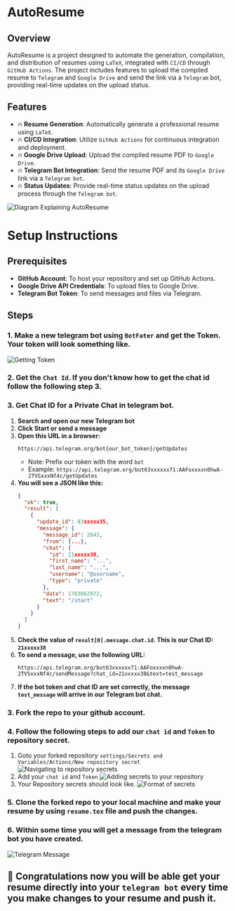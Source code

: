 # AutoResume
## Overview
AutoResume is a project designed to automate the generation, compilation, and distribution of resumes using `LaTeX`, integrated with `CI/CD` through `GitHub Actions`. The project includes features to upload the compiled resume to `Telegram` and `Google Drive` and send the link via a `Telegram` bot, providing real-time updates on the upload status.

## Features
- 🔥 **Resume Generation**: Automatically generate a professional resume using `LaTeX`.
- 🔥 **CI/CD Integration**: Utilize `GitHub Actions` for continuous integration and deployment.
- 🔥 **Google Drive Upload**: Upload the compiled resume PDF to `Google Drive`.
- 🔥 **Telegram Bot Integration**: Send the resume PDF and its `Google Drive` link via a `Telegram bot`.
- 🔥 **Status Updates**: Provide real-time status updates on the upload process through the `Telegram bot`.

![Diagram Explaining AutoResume](src/images/dig1.png)

# Setup Instructions

## Prerequisites
- **GitHub Account**: To host your repository and set up GitHub Actions.
- **Google Drive API Credentials**: To upload files to Google Drive.
- **Telegram Bot Token**: To send messages and files via Telegram.

## Steps
### 1. Make a new telegram bot using `BotFater` and get the Token. Your token will look something like. 
 ![Getting Token](src/images/getting-token.png)
### 2. Get the `Chat Id`. If you don't know how to get the chat id follow the following step 3.

### 3. Get Chat ID for a Private Chat in telegram bot.

1. **Search and open our new Telegram bot**
2. **Click Start or send a message**
3. **Open this URL in a browser:**
    ```
    https://api.telegram.org/bot{our_bot_token}/getUpdates
    ```
    - Note: Prefix our token with the word `bot`
    - Example: `https://api.telegram.org/bot63xxxxxx71:AAFoxxxxn0hwA-2TVSxxxNf4c/getUpdates`
4. **You will see a JSON like this:**
    ```json
    {
      "ok": true,
      "result": [
        {
          "update_id": 83xxxxx35,
          "message": {
            "message_id": 2643,
            "from": {...},
            "chat": {
              "id": 21xxxxx38,
              "first_name": "...",
              "last_name": "...",
              "username": "@username",
              "type": "private"
            },
            "date": 1703062972,
            "text": "/start"
          }
        }
      ]
    }
    ```
5. **Check the value of `result[0].message.chat.id`. This is our Chat ID: `21xxxxx38`**
6. **To send a message, use the following URL:**
    ```
    https://api.telegram.org/bot63xxxxxx71:AAFoxxxxn0hwA-2TVSxxxNf4c/sendMessage?chat_id=21xxxxx38&text=test_message
    ```
7. **If the bot token and chat ID are set correctly, the message `test_message` will arrive in our Telegram bot chat.**

### 3. Fork the repo to your github account.
### 4. Follow the following steps to add our `chat id` and `Token` to repository secret.
1. Goto your forked repository `settings/Secrets and Variables/Actions/New repository secret`
![Navigating to repository secrets](src/images//navigating.png)
2. Add your `chat id` and `Token`
![Adding secrets to your repository](src/images/adding-secret.png)
3. Your Repository secrets should look like.
![Format of secrets](src/images/format.png)

### 5. Clone the forked repo to your local machine and make your resume by using `resume.tex` file and push the changes.

### 6. Within some time you will get a message from the telegram bot you have created.
![Telegram Message](src/images/telegram-message.png)



## 🎉 Congratulations now you will be able get your resume directly into your `telegram bot` every time you make changes to your resume and push it. 